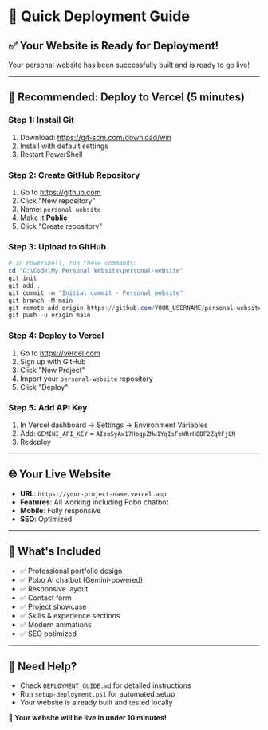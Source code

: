 # 🚀 Quick Deployment Guide

## ✅ Your Website is Ready for Deployment!

Your personal website has been successfully built and is ready to go live!

---

## 🎯 **Recommended: Deploy to Vercel (5 minutes)**

### **Step 1: Install Git**
1. Download: https://git-scm.com/download/win
2. Install with default settings
3. Restart PowerShell

### **Step 2: Create GitHub Repository**
1. Go to https://github.com
2. Click "New repository"
3. Name: `personal-website`
4. Make it **Public**
5. Click "Create repository"

### **Step 3: Upload to GitHub**
```powershell
# In PowerShell, run these commands:
cd "C:\Code\My Personal Website\personal-website"
git init
git add .
git commit -m "Initial commit - Personal website"
git branch -M main
git remote add origin https://github.com/YOUR_USERNAME/personal-website.git
git push -u origin main
```

### **Step 4: Deploy to Vercel**
1. Go to https://vercel.com
2. Sign up with GitHub
3. Click "New Project"
4. Import your `personal-website` repository
5. Click "Deploy"

### **Step 5: Add API Key**
1. In Vercel dashboard → Settings → Environment Variables
2. Add: `GEMINI_API_KEY` = `AIzaSyAx17HbqpZMw1YqIsFoWRrH8BF2Zq9FjCM`
3. Redeploy

---

## 🌐 **Your Live Website**
- **URL**: `https://your-project-name.vercel.app`
- **Features**: All working including Pobo chatbot
- **Mobile**: Fully responsive
- **SEO**: Optimized

---

## 📱 **What's Included**
- ✅ Professional portfolio design
- ✅ Pobo AI chatbot (Gemini-powered)
- ✅ Responsive layout
- ✅ Contact form
- ✅ Project showcase
- ✅ Skills & experience sections
- ✅ Modern animations
- ✅ SEO optimized

---

## 🔧 **Need Help?**
- Check `DEPLOYMENT_GUIDE.md` for detailed instructions
- Run `setup-deployment.ps1` for automated setup
- Your website is already built and tested locally

**🎉 Your website will be live in under 10 minutes!** 